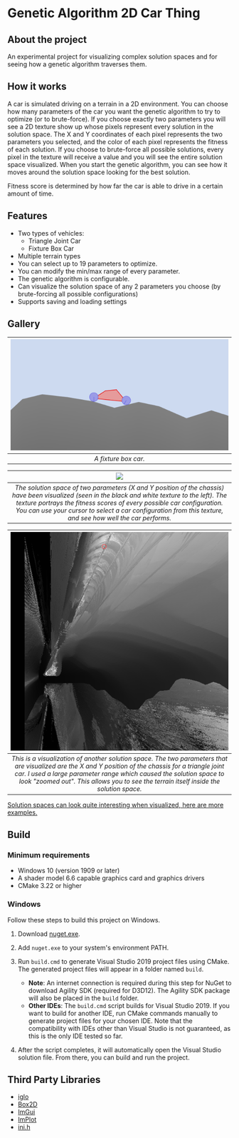 # Genetic Algorithm 2D Car Thing

## About the project

An experimental project for visualizing complex solution spaces and for seeing how a genetic algorithm traverses them.

## How it works

A car is simulated driving on a terrain in a 2D environment. You can choose how many parameters of the car you want the genetic algorithm to try to optimize (or to brute-force). If you choose exactly two parameters you will see a 2D texture show up whose pixels represent every solution in the solution space. The X and Y coordinates of each pixel represents the two parameters you selected, and the color of each pixel represents the fitness of each solution. If you choose to brute-force all possible solutions, every pixel in the texture will receive a value and you will see the entire solution space visualized. When you start the genetic algorithm, you can see how it moves around the solution space looking for the best solution.

Fitness score is determined by how far the car is able to drive in a certain amount of time.

## Features

- Two types of vehicles:
  - Triangle Joint Car
  - Fixture Box Car
- Multiple terrain types
- You can select up to 19 parameters to optimize.
- You can modify the min/max range of every parameter.
- The genetic algorithm is configurable.
- Can visualize the solution space of any 2 parameters you choose (by brute-forcing all possible configurations)
- Supports saving and loading settings

## Gallery

| ![](images/fixture-box-car.png) | 
|:--:| 
| *A fixture box car.* |

| ![](images/picking-a-solution.gif) | 
|:--:| 
| *The solution space of two parameters (X and Y position of the chassis) have been visualized (seen in the black and white texture to the left). The texture portrays the fitness scores of every possible car configuration. You can use your cursor to select a car configuration from this texture, and see how well the car performs.* |

| ![](images/interesting-solution-spaces/zoom-far-away.png) | 
|:--:| 
| *This is a visualization of another solution space. The two parameters that are visualized are the X and Y position of the chassis for a triangle joint car. I used a large parameter range which caused the solution space to look "zoomed out". This allows you to see the terrain itself inside the solution space.* |

[Solution spaces can look quite interesting when visualized, here are more examples.](images/interesting-solution-spaces)

## Build

### Minimum requirements

- Windows 10 (version 1909 or later)
- A shader model 6.6 capable graphics card and graphics drivers
- CMake 3.22 or higher

### Windows

Follow these steps to build this project on Windows.

1. Download [nuget.exe](https://learn.microsoft.com/en-us/nuget/install-nuget-client-tools?tabs=windows#nugetexe-cli).

2. Add `nuget.exe` to your system's environment PATH.

3. Run `build.cmd` to generate Visual Studio 2019 project files using CMake. The generated project files will appear in a folder named `build`.
   - **Note**: An internet connection is required during this step for NuGet to download Agility SDK (required for D3D12). The Agility SDK package will also be placed in the `build` folder.
   - **Other IDEs**: The `build.cmd` script builds for Visual Studio 2019. If you want to build for another IDE, run CMake commands manually to generate project files for your chosen IDE. Note that the compatibility with IDEs other than Visual Studio is not guaranteed, as this is the only IDE tested so far.

4. After the script completes, it will automatically open the Visual Studio solution file. From there, you can build and run the project.

## Third Party Libraries

- [iglo](https://github.com/c-chiniquy/iglo)
- [Box2D](https://github.com/erincatto/box2d)
- [ImGui](https://github.com/ocornut/imgui)
- [ImPlot](https://github.com/epezent/implot)
- [ini.h](https://github.com/mattiasgustavsson/libs/blob/main/ini.h)

